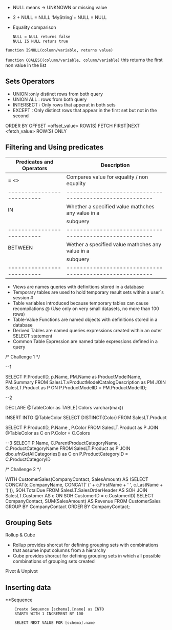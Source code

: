 - NULL means -> UNKNOWN or missing value

- 2 + NULL = NULL
'MyString´+ NULL = NULL

- Equality comparison
    ```
    NULL = NULL returns false 
    NULL IS NULL returs true 
    ```
`function ISNULL(column/variable, returns value)    `

`function COALESC(column/variable, column/variable)`
this returns the first non value in the list


Sets Operators
--------------------------------------
- UNION :only distinct rows from both query 
- UNION ALL : rows from both query
- INTERSECT : Only rows that apperat in both sets
- EXCEPT : Only distinct rows that appear in the first set but not in the second


ORDER BY
OFFSET <offset_value> ROW(S)
FETCH FIRST|NEXT <fetch_value> ROW(S) ONLY

Filtering and Using predicates
------------------------------

| Predicates and Operators | Description                                           |
---------------------------|-------------------------------------------------------|
| = <>                     | Compares value for equality / non equality            |
|--------------------------|-------------------------------------------------------|
| IN                       | Whether a specified value mathches any value in a     |
|                          | subquery                                              |
|--------------------------|-------------------------------------------------------|
| BETWEEN                  | Wether a specified value mathches any value in a      |
|                          | subquery                                              |
|--------------------------|-------------------------------------------------------|



- Views are names queries with definitions stored in a database
- Temporary tables are used to hold temporary result sets within a user´s session #
- Table variables introduced because temporary tables can cause recompilations @ (Use only on very small datasets, no more than 100 rows)
- Table-Value Functions are named objects with definitions stored in a database
- Derived Tables are named queries expressions created within an outer SELECT statement 
- Common Table Expression are named table expressions defined in a query

/*
	Challenge 1
*/

--1

SELECT P.ProductID, p.Name,
	  PM.Name  as ProductModelName, PM.Summary
FROM SalesLT.vProductModelCatalogDescription as PM
JOIN SalesLT.Product as P
ON P.ProductModelID = PM.ProductModelID;

--2

DECLARE @TableColor as TABLE( Colors varchar(max))

INSERT INTO @TableColor
SELECT DISTINCT(Color) 
FROM SalesLT.Product

SELECT P.ProductID, P.Name , P.Color
FROM SalesLT.Product as P
JOIN @TableColor as C
on P.Color = C.Colors

--3
SELECT P.Name, C.ParentProductCategoryName , C.ProductCategoryName
FROM SalesLT.Product as P
JOIN dbo.ufnGetAllCategories() as C
on P.ProductCategoryID = C.ProductCategoryID

/*
	Challenge 2
*/



WITH CustomerSales(CompanyContact, SalesAmount)
AS
(SELECT CONCAT(c.CompanyName, CONCAT(' (' + c.FirstName + ' ', c.LastName + ')')), SOH.TotalDue
 FROM SalesLT.SalesOrderHeader AS SOH
 JOIN SalesLT.Customer AS c
 ON SOH.CustomerID = c.CustomerID)
SELECT CompanyContact, SUM(SalesAmount) AS Revenue
FROM CustomerSales
GROUP BY CompanyContact
ORDER BY CompanyContact;


Grouping Sets
--------------

Rollup & Cube

- Rollup provides shorcut for defining grouping sets with combinations that assume input columns from a hierarchy
- Cube provides shorcut for defining grouping sets in which all possible combinations of grouping sets created

Pivot & Unpivot

Inserting data
--------------

**Sequence

``` 
	Create Sequence [schema].[name] as INTO
	STARTS WITH 1 INCREMENT BY 100
	
	SELECT NEXT VALUE FOR [schema].name
	
```




